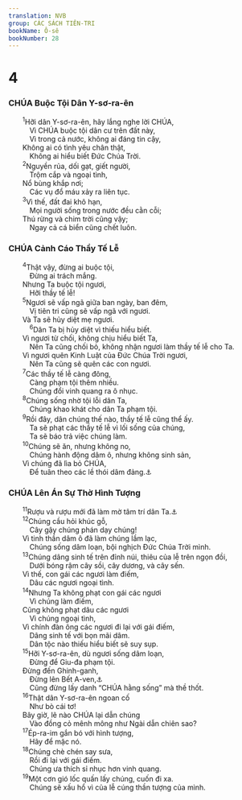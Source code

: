 ```yaml
---
translation: NVB
group: CÁC SÁCH TIÊN-TRI
bookName: Ô-sê 
bookNumber: 28
---
```


<div class="title"><h1>4</h1><h3> CHÚA Buộc Tội Dân Y-sơ-ra-ên </h3></div>
<span class="verse os_4_1">  <sup>1</sup>Hỡi dân Y-sơ-ra-ên, hãy lắng nghe lời CHÚA, <br/>   Vì CHÚA buộc tội dân cư trên đất này, <br/>   Vì trong cả nước, không ai đáng tin cậy, <br/>  Không ai có tình yêu chân thật, <br/>   Không ai hiểu biết Đức Chúa Trời. <br/></span>
<span class="verse os_4_2">  <sup>2</sup>Nguyền rủa, dối gạt, giết người, <br/>   Trộm cắp và ngoại tình, <br/>  Nổ bùng khắp nơi; <br/>   Các vụ đổ máu xảy ra liên tục. <br/></span>
<span class="verse os_4_3">  <sup>3</sup>Vì thế, đất đai khô hạn, <br/>   Mọi người sống trong nước đều cằn cỗi; <br/>  Thú rừng và chim trời cũng vậy; <br/>   Ngay cả cá biển cũng chết luôn. <br/></span>
<div class="title"><h3> CHÚA Cảnh Cáo Thầy Tế Lễ </h3></div>
<span class="verse os_4_4">  <sup>4</sup>Thật vậy, đừng ai buộc tội, <br/>   Đừng ai trách mắng. <br/>  Nhưng Ta buộc tội ngươi, <br/>   Hỡi thầy tế lễ! <br/></span>
<span class="verse os_4_5">  <sup>5</sup>Ngươi sẽ vấp ngã giữa ban ngày, ban đêm, <br/>   Vị tiên tri cũng sẽ vấp ngã với ngươi. <br/>  Và Ta sẽ hủy diệt mẹ ngươi. <br/></span>
<span class="verse os_4_6">   <sup>6</sup>Dân Ta bị hủy diệt vì thiếu hiểu biết. <br/>  Vì ngươi từ chối, không chịu hiểu biết Ta, <br/>   Nên Ta cũng chối bỏ, không nhận ngươi làm thầy tế lễ cho Ta. <br/>  Vì ngươi quên Kinh Luật của Đức Chúa Trời ngươi, <br/>   Nên Ta cũng sẽ quên các con ngươi. <br/></span>
<span class="verse os_4_7">  <sup>7</sup>Các thầy tế lễ càng đông, <br/>   Càng phạm tội thêm nhiều. <br/>   Chúng đổi vinh quang ra ô nhục. <br/></span>
<span class="verse os_4_8">  <sup>8</sup>Chúng sống nhờ tội lỗi dân Ta, <br/>   Chúng khao khát cho dân Ta phạm tội. <br/></span>
<span class="verse os_4_9">  <sup>9</sup>Rồi đây, dân chúng thế nào, thầy tế lễ cũng thể ấy. <br/>   Ta sẽ phạt các thầy tế lễ vì lối sống của chúng, <br/>   Ta sẽ báo trả việc chúng làm. <br/></span>
<span class="verse os_4_10">  <sup>10</sup>Chúng sẽ ăn, nhưng không no, <br/>   Chúng hành động dâm ô, nhưng không sinh sản, <br/>  Vì chúng đã lìa bỏ CHÚA, <br/>   Để tuân theo các lề thói dâm đảng.<a data-toggle="tooltip" data-placement="bottom" title="‘Các lề thói dâm đãng’ là danh từ đầu tiên trong câu 11, theo bản cổ Hy-bá">⚓</a><br/></span>
<div class="title"><h3> CHÚA Lên Án Sự Thờ Hình Tượng </h3></div>
<span class="verse os_4_11">  <sup>11</sup>Rượu và rượu mới đã làm mờ tâm trí dân Ta.<a data-toggle="tooltip" data-placement="bottom" title="‘Dân Ta’ là từ đầu tiên trong câu 12, theo Hy-bá">⚓</a><br/></span>
<span class="verse os_4_12">  <sup>12</sup>Chúng cầu hỏi khúc gỗ, <br/>   Cây gậy chúng phán dạy chúng! <br/>  Vì tinh thần dâm ô đã làm chúng lầm lạc, <br/>   Chúng sống dâm loạn, bội nghịch Đức Chúa Trời mình. <br/></span>
<span class="verse os_4_13">  <sup>13</sup>Chúng dâng sinh tế trên đỉnh núi, thiêu của lễ trên ngọn đồi, <br/>   Dưới bóng rậm cây sồi, cây dương, và cây sến. <br/>  Vì thế, con gái các ngươi làm điếm, <br/>   Dâu các ngươi ngoại tình. <br/></span>
<span class="verse os_4_14">  <sup>14</sup>Nhưng Ta không phạt con gái các ngươi <br/>   Vì chúng làm điếm, <br/>  Cũng không phạt dâu các ngươi <br/>   Vì chúng ngoại tình, <br/>  Vì chính đàn ông các ngươi đi lại với gái điếm, <br/>   Dâng sinh tế với bọn mãi dâm. <br/>   Dân tộc nào thiếu hiểu biết sẽ suy sụp. <br/></span>
<span class="verse os_4_15">  <sup>15</sup>Hỡi Y-sơ-ra-ên, dù ngươi sống dâm loạn, <br/>   Đừng để Giu-đa phạm tội. <br/>  Đừng đến Ghinh-ganh, <br/>   Đừng lên Bết A-ven,<a data-toggle="tooltip" data-placement="bottom" title="Có nghĩa là “nhà tội ác.” Đây là tên mỉa mai cho thành Bê-tên, “Nhà của Đức Chúa Trời,” nơi dân Y-sơ-ra-ên đến thờ phượng">⚓</a><br/>   Cũng đừng lấy danh “CHÚA hằng sống” mà thề thốt. <br/></span>
<span class="verse os_4_16">  <sup>16</sup>Thật dân Y-sơ-ra-ên ngoan cố <br/>   Như bò cái tơ! <br/>  Bây giờ, lẽ nào CHÚA lại dẫn chúng <br/>   Vào đồng cỏ mênh mông như Ngài dẫn chiên sao? <br/></span>
<span class="verse os_4_17">  <sup>17</sup>Ép-ra-im gắn bó với hình tượng, <br/>   Hãy để mặc nó. <br/></span>
<span class="verse os_4_18">  <sup>18</sup>Chúng chè chén say sưa, <br/>   Rồi đi lại với gái điếm. <br/>   Chúng ưa thích sỉ nhục hơn vinh quang. <br/></span>
<span class="verse os_4_19">  <sup>19</sup>Một cơn gió lốc quấn lấy chúng, cuốn đi xa. <br/>   Chúng sẽ xấu hổ vì của lễ cúng thần tượng của mình. <br/></span>
